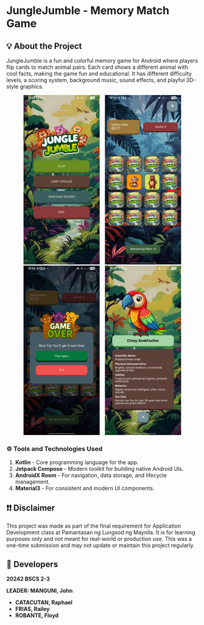 # JungleJumble - Memory Match Game

## 💡 About the Project

JungleJumble is a fun and colorful memory game for Android where players flip cards to match animal pairs. Each card shows a different animal with cool facts, making the game fun and educational. It has different difficulty levels, a scoring system, background music, sound effects, and playful 3D-style graphics.

<p align="center">
  <img src="images/1.jpg" alt="demo 3" width="200" hspace="5"/>
  <img src="images/2.jpg" alt="demo 2" width="200" hspace="5"/>
  <img src="images/3.jpg" alt="demo 2" width="200" hspace="5"/>
  <img src="images/4.jpg" alt="demo 2" width="200" hspace="5"/>
</p>


### **⚙ Tools and Technologies Used**

1. **Kotlin** - Core programming language for the app.
2. **Jetpack Compose** - Modern toolkit for building native Android UIs.
3. **AndroidX Room** - For navigation, data storage, and lifecycle management.
4. **Material3** - For consistent and modern UI components.

## ❗❗ Disclaimer

This project was made as part of the final requirement for Application Development class at Pamantasan ng Lungsod ng Maynila. It is for learning purposes only and not meant for real-world or production use. This was a one-time submission and may not update or maintain this project regularly.

## 👥 Developers

<b>20242 BSCS 2-3

<b>LEADER: MANGUNI, John

-   CATACUTAN, Raphael
-   FRIAS, Railey
-   ROBANTE, Floyd